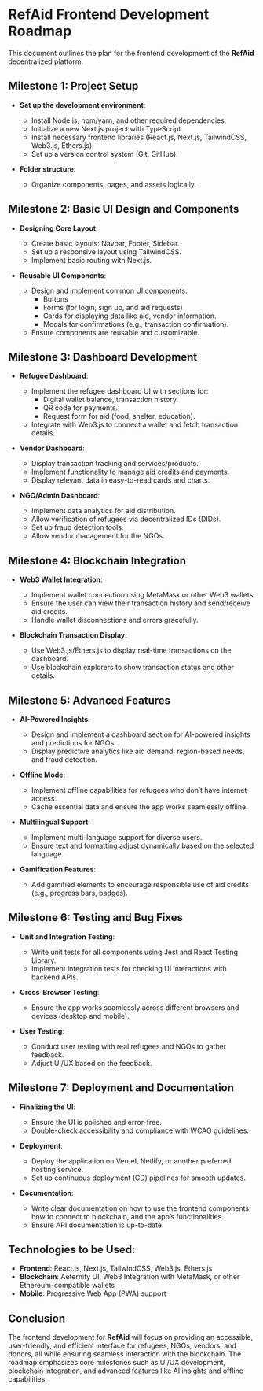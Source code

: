 # RefAid Frontend Development Roadmap

This document outlines the plan for the frontend development of the **RefAid** decentralized platform.

## Milestone 1: Project Setup

- **Set up the development environment**:

  - Install Node.js, npm/yarn, and other required dependencies.
  - Initialize a new Next.js project with TypeScript.
  - Install necessary frontend libraries (React.js, Next.js, TailwindCSS, Web3.js, Ethers.js).
  - Set up a version control system (Git, GitHub).

- **Folder structure**:
  - Organize components, pages, and assets logically.

## Milestone 2: Basic UI Design and Components

- **Designing Core Layout**:

  - Create basic layouts: Navbar, Footer, Sidebar.
  - Set up a responsive layout using TailwindCSS.
  - Implement basic routing with Next.js.

- **Reusable UI Components**:
  - Design and implement common UI components:
    - Buttons
    - Forms (for login, sign up, and aid requests)
    - Cards for displaying data like aid, vendor information.
    - Modals for confirmations (e.g., transaction confirmation).
  - Ensure components are reusable and customizable.

## Milestone 3: Dashboard Development

- **Refugee Dashboard**:

  - Implement the refugee dashboard UI with sections for:
    - Digital wallet balance, transaction history.
    - QR code for payments.
    - Request form for aid (food, shelter, education).
  - Integrate with Web3.js to connect a wallet and fetch transaction details.

- **Vendor Dashboard**:

  - Display transaction tracking and services/products.
  - Implement functionality to manage aid credits and payments.
  - Display relevant data in easy-to-read cards and charts.

- **NGO/Admin Dashboard**:
  - Implement data analytics for aid distribution.
  - Allow verification of refugees via decentralized IDs (DIDs).
  - Set up fraud detection tools.
  - Allow vendor management for the NGOs.

## Milestone 4: Blockchain Integration

- **Web3 Wallet Integration**:

  - Implement wallet connection using MetaMask or other Web3 wallets.
  - Ensure the user can view their transaction history and send/receive aid credits.
  - Handle wallet disconnections and errors gracefully.

- **Blockchain Transaction Display**:
  - Use Web3.js/Ethers.js to display real-time transactions on the dashboard.
  - Use blockchain explorers to show transaction status and other details.

## Milestone 5: Advanced Features

- **AI-Powered Insights**:

  - Design and implement a dashboard section for AI-powered insights and predictions for NGOs.
  - Display predictive analytics like aid demand, region-based needs, and fraud detection.

- **Offline Mode**:
  - Implement offline capabilities for refugees who don’t have internet access.
  - Cache essential data and ensure the app works seamlessly offline.
- **Multilingual Support**:

  - Implement multi-language support for diverse users.
  - Ensure text and formatting adjust dynamically based on the selected language.

- **Gamification Features**:
  - Add gamified elements to encourage responsible use of aid credits (e.g., progress bars, badges).

## Milestone 6: Testing and Bug Fixes

- **Unit and Integration Testing**:

  - Write unit tests for all components using Jest and React Testing Library.
  - Implement integration tests for checking UI interactions with backend APIs.

- **Cross-Browser Testing**:

  - Ensure the app works seamlessly across different browsers and devices (desktop and mobile).

- **User Testing**:
  - Conduct user testing with real refugees and NGOs to gather feedback.
  - Adjust UI/UX based on the feedback.

## Milestone 7: Deployment and Documentation

- **Finalizing the UI**:

  - Ensure the UI is polished and error-free.
  - Double-check accessibility and compliance with WCAG guidelines.

- **Deployment**:

  - Deploy the application on Vercel, Netlify, or another preferred hosting service.
  - Set up continuous deployment (CD) pipelines for smooth updates.

- **Documentation**:
  - Write clear documentation on how to use the frontend components, how to connect to blockchain, and the app’s functionalities.
  - Ensure API documentation is up-to-date.

## Technologies to be Used:

- **Frontend**: React.js, Next.js, TailwindCSS, Web3.js, Ethers.js
- **Blockchain**: Aeternity UI, Web3 Integration with MetaMask, or other Ethereum-compatible wallets
- **Mobile**: Progressive Web App (PWA) support

## Conclusion

The frontend development for **RefAid** will focus on providing an accessible, user-friendly, and efficient interface for refugees, NGOs, vendors, and donors, all while ensuring seamless interaction with the blockchain. The roadmap emphasizes core milestones such as UI/UX development, blockchain integration, and advanced features like AI insights and offline capabilities.
